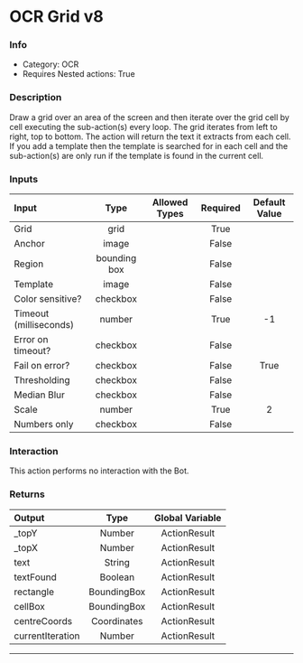 # OCR Grid v8

### Info

- Category: OCR
- Requires Nested actions: True


### Description
Draw a grid over an area of the screen and then iterate over the grid cell by cell executing the sub-action(s) every loop.
The grid iterates from left to right, top to bottom. The action will return the text it extracts from each cell.
If you add a template then the template is searched for in each cell and the sub-action(s) are only run if the template is found in the current cell.


### Inputs

| Input | Type | Allowed Types | Required |  Default Value |
| :--- | :---: | :---: | :---: | :---: |
| Grid | grid |  | True |  |
| Anchor | image |  | False |  |
| Region | bounding box |  | False |  |
| Template | image |  | False |  |
| Color sensitive? | checkbox |  | False |  |
| Timeout (milliseconds) | number |  | True | -1 |
| Error on timeout? | checkbox |  | False |  |
| Fail on error? | checkbox |  | False | True |
| Thresholding | checkbox |  | False |  |
| Median Blur | checkbox |  | False |  |
| Scale | number |  | True | 2 |
| Numbers only | checkbox |  | False |  |


### Interaction
This action performs no interaction with the Bot.

### Returns

| Output | Type | Global Variable |
| :--- | :---: | :---: |
| _topY | Number | ActionResult |
| _topX | Number | ActionResult |
| text | String | ActionResult |
| textFound | Boolean | ActionResult |
| rectangle | BoundingBox | ActionResult |
| cellBox | BoundingBox | ActionResult |
| centreCoords | Coordinates | ActionResult |
| currentIteration | Number | ActionResult |

---